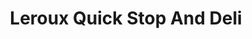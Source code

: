 ---
title: "Leroux Quick Stop And Deli"
url: /fort-covington/leroux-quick-stop-and-deli/
shop: convenience
---